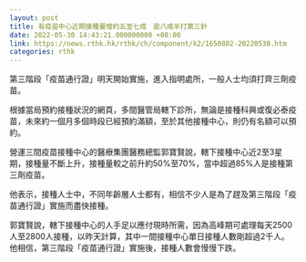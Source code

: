 ```yaml
---
layout: post
title: 有疫苗中心近期接種量增約五至七成　逾八成半打第三針
date: 2022-05-30 14:43:21.000000000 +08:00
link: https://news.rthk.hk/rthk/ch/component/k2/1650802-20220530.htm
categories: rthk
---
```


第三階段「疫苗通行證」明天開始實施，進入指明處所，一般人士均須打齊三劑疫苗。

根據當局預約接種狀況的網頁，多間醫管局轄下診所，無論是接種科興或復必泰疫苗，未來約一個月多個時段已經預約滿額，至於其他接種中心，則仍有名額可以預約。

營運三間疫苗接種中心的醫療集團醫務總監郭寶賢說，轄下接種中心近2至3星期，接種量不斷上升，接種量較之前升約50%至70%，當中超過85%人是接種第三劑疫苗。

他表示，接種人士中，不同年齡層人士都有，相信不少人是為了趕及第三階段「疫苗通行證」實施而盡快接種。

郭寶賢說，轄下接種中心的人手足以應付現時所需，因為高峰期可處理每天2500人至2800人接種，以昨天計算，其中一間接種中心單日接種人數剛超過2千人。他相信，第三階段「疫苗通行證」實施後，接種人數會慢慢下跌。
